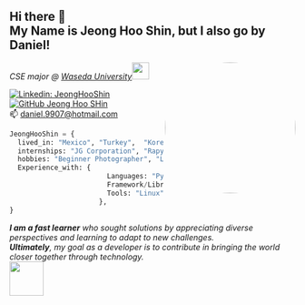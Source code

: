 <h2> Hi there 👋 <br>My Name is Jeong Hoo Shin, but I also go by Daniel!</h2>
<img align='right' src="https://i.ibb.co/NnmTtk2/IMG-9453.jpg" width="230" style="border-radius:50%">
<p><em>CSE major @ <a href="https://www.waseda.jp/top/en/">Waseda University</a><img src="https://media1.giphy.com/media/yJiZ3DRDM2sgLwfFoJ/200w.gif" width="30">

</em></p>

[![Linkedin: JeongHooShin](https://img.shields.io/badge/-JeongHooShin-blue?style=flat-square&logo=Linkedin&logoColor=white&link=https://www.linkedin.com/in/thaianebraga/)](https://www.linkedin.com/in/jeong-hoo-shin-572951227/)
[![GitHub Jeong Hoo SHin](https://img.shields.io/github/followers/9907daniel?label=follow&style=social)](https://github.com/9907daniel)
<br> 📫 daniel.9907@hotmail.com

```python
JeongHooShin = {
  lived_in: "Mexico", "Turkey",  "Korea", "Japan"
  internships: "JG Corporation", "Rapyuta Robotics",
  hobbies: "Beginner Photographer", "Leetcode(?)", "Netflix"
  Experience_with: {
                        Languages: "Python", "HTML", "CSS", "Java"
                        Framework/Libraries: "Django", "Django REST framework", "Spring Framework", "Spring Boot"
                        Tools: "Linux", "Postman", "AWS", "Docker", "Git", "Raspberry Pi", "Grafana", "Google Cloud Platform", "HTTP requests", "REST APIs"
                      },
}
```


<em><b>I am a fast learner</b>  who sought solutions by appreciating diverse perspectives and learning to adapt to new challenges. <br><b>Ultimately</b>, my goal as a developer is to contribute in bringing the world closer together through technology. </em><br>
<img src="https://upload.wikimedia.org/wikipedia/commons/thumb/7/7f/Rotating_earth_animated_transparent.gif/220px-Rotating_earth_animated_transparent.gif" width="60"> 
